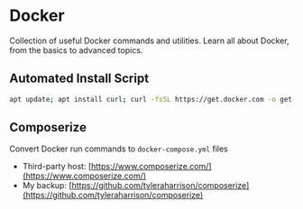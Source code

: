 # Docker

Collection of useful Docker commands and utilities. Learn all about Docker, from the basics to advanced topics.

## Automated Install Script

```bash
apt update; apt install curl; curl -fsSL https://get.docker.com -o get-docker.sh; chmod +x ./get-docker.sh; ./get-docker.sh
```

## Composerize

Convert Docker run commands to `docker-compose.yml` files

- Third-party host: [https://www.composerize.com/](https://www.composerize.com/)
- My backup: [https://github.com/tyleraharrison/composerize](https://github.com/tyleraharrison/composerize)
